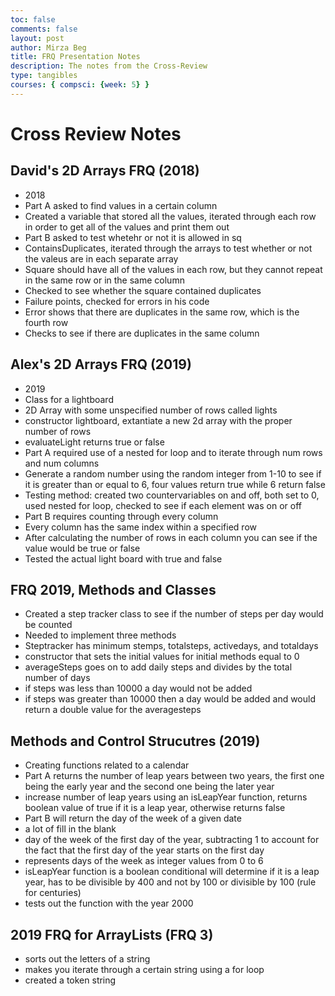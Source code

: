```yaml
---
toc: false
comments: false
layout: post
author: Mirza Beg
title: FRQ Presentation Notes
description: The notes from the Cross-Review
type: tangibles
courses: { compsci: {week: 5} }
---
```


# Cross Review Notes

## David's 2D Arrays FRQ (2018)
- 2018
- Part A asked to find values in a certain column
- Created a variable that stored all the values, iterated through each row in order to get all of the values and print them out
- Part B asked to test whetehr or not it is allowed in sq
- ContainsDuplicates, iterated through the arrays to test whether or not the valeus are in each separate array
- Square should have all of the values in each row, but they cannot repeat in the same row or in the same column
- Checked to see whether the square contained duplicates
- Failure points, checked for errors in his code
- Error shows that there are duplicates in the same row, which is the fourth row
- Checks to see if there are duplicates in the same column
## Alex's 2D Arrays FRQ (2019)
- 2019
- Class for  a lightboard
- 2D Array with some unspecified number of rows called lights
- constructor lightboard, extantiate a new 2d array with the proper number of rows
- evaluateLight returns true or false
- Part A required use of a nested for loop and to iterate through num rows and num columns
- Generate a random number using the random integer from 1-10 to see if it is greater than or equal to 6, four values return true while 6 return false
- Testing method: created two countervariables on and off, both set to 0, used nested for loop, checked to see if each element was on or off
- Part B requires counting through every column
- Every column has the same index within a specified row
- After calculating the number of rows in each column you can see if the value would be true or false
- Tested the actual light board with true and false
## FRQ 2019, Methods and Classes
- Created a step tracker class to see if the number of steps per day would be counted
- Needed to implement three methods
- Steptracker has minimum stemps, totalsteps, activedays, and totaldays
- constructor that sets the initial values for initial methods equal to 0
- averageSteps goes on to add daily steps and divides by the total number of days
- if steps was less than 10000 a day would not be added
- if steps was greater than 10000 then a day would be added and would return a double value for the averagesteps
## Methods and Control Strucutres (2019)
- Creating functions related to a calendar
- Part A returns the number of leap years between two years, the first one being the early year and the second one being the later year
- increase number of leap years using an isLeapYear function, returns boolean value of true if it is a leap year, otherwise returns false
- Part B will return the day of the week of a given date
- a lot of fill in the blank
- day of the week of the first day of the year, subtracting 1 to account for the fact that the first day of the year starts on the first day
- represents days of the week as integer values from 0 to 6
- isLeapYear function is a boolean conditional will determine if it is a leap year, has to be divisible by 400 and not by 100 or divisible by 100 (rule for centuries)
- tests out the function with the year 2000
## 2019 FRQ for ArrayLists (FRQ 3)
- sorts out the letters of a string
- makes you iterate through a certain string using a for loop
- created a token string